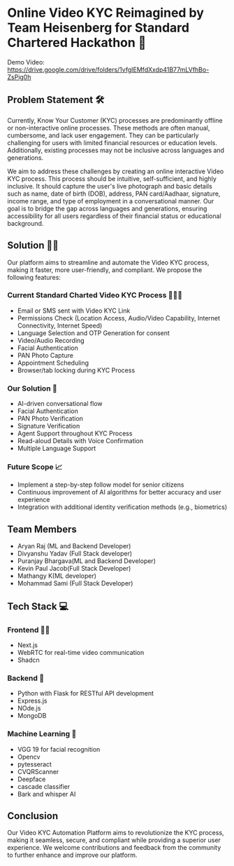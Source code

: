 # Online Video KYC Reimagined by Team Heisenberg for Standard Chartered Hackathon 🦅

Demo Video: https://drive.google.com/drive/folders/1vfgIEMfdXxdp41B77mLVfhBo-ZsPig0h


## Problem Statement 🛠️

Currently, Know Your Customer (KYC) processes are predominantly offline or non-interactive online processes. These methods are often manual, cumbersome, and lack user engagement. They can be particularly challenging for users with limited financial resources or education levels. Additionally, existing processes may not be inclusive across languages and generations.

We aim to address these challenges by creating an online interactive Video KYC process. This process should be intuitive, self-sufficient, and highly inclusive. It should capture the user's live photograph and basic details such as name, date of birth (DOB), address, PAN card/Aadhaar, signature, income range, and type of employment in a conversational manner. Our goal is to bridge the gap across languages and generations, ensuring accessibility for all users regardless of their financial status or educational background.


## Solution 💪🏽

Our platform aims to streamline and automate the Video KYC process, making it faster, more user-friendly, and compliant. We propose the following features:

### Current Standard Charted Video KYC Process 👩🏻‍💻

- Email or SMS sent with Video KYC Link
- Permissions Check (Location Access, Audio/Video Capability, Internet Connectivity, Internet Speed)
- Language Selection and OTP Generation for consent
- Video/Audio Recording
- Facial Authentication
- PAN Photo Capture
- Appointment Scheduling
- Browser/tab locking during KYC Process

### Our Solution 📝

- AI-driven conversational flow
- Facial Authentication
- PAN Photo Verification
- Signature Verification 
- Agent Support throughout KYC Process
- Read-aloud Details with Voice Confirmation
- Multiple Language Support 

### Future Scope 📈

- Implement a step-by-step follow model for senior citizens
- Continuous improvement of AI algorithms for better accuracy and user experience
- Integration with additional identity verification methods (e.g., biometrics)

## Team Members

- Aryan Raj (ML and Backend Developer)
- Divyanshu Yadav (Full Stack developer)
- Puranjay Bhargava(ML and Backend Developer)
- Kevin Paul Jacob(Full Stack Developer)
- Mathangy K(ML developer)
- Mohammad Sami (Full Stack Developer)

## Tech Stack 💻

### Frontend 🥷🏼

- Next.js
- WebRTC for real-time video communication
- Shadcn


### Backend 🐐

- Python with Flask for RESTful API development
- Express.js
- NOde.js
- MongoDB 


### Machine Learning 🧠

- VGG 19 for facial recognition
- Opencv
- pytesseract
- CVQRScanner
- Deepface
- cascade classifier
- Bark and whisper AI


## Conclusion

Our Video KYC Automation Platform aims to revolutionize the KYC process, making it seamless, secure, and compliant while providing a superior user experience. We welcome contributions and feedback from the community to further enhance and improve our platform.





